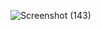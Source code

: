 ![Screenshot (143)](https://github.com/user-attachments/assets/abc26394-9e95-4a03-9a78-2fefe95a1b09)

